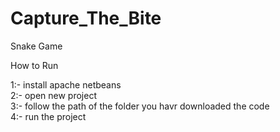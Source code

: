 # Capture_The_Bite
 Snake Game

How to Run

1:- install apache netbeans<br>
2:- open new project<br>
3:- follow the path of the folder you havr downloaded the code<br>
4:- run the project<br>
